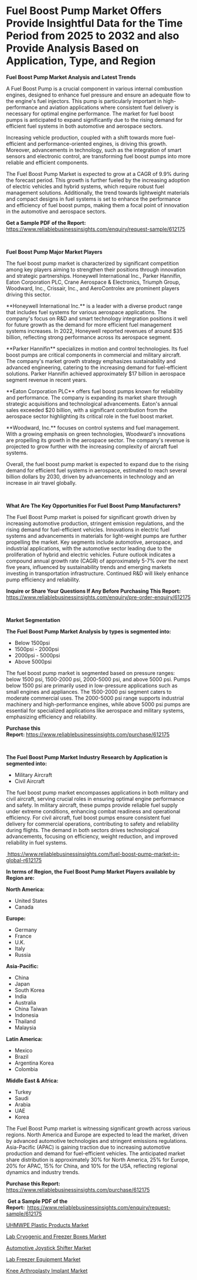 <p><h1>Fuel Boost Pump Market Offers Provide Insightful Data for the Time Period from 2025 to 2032 and also Provide Analysis Based on Application, Type, and Region</h1></p><p><strong>Fuel Boost Pump Market Analysis and Latest Trends</strong></p>
<p><p>A Fuel Boost Pump is a crucial component in various internal combustion engines, designed to enhance fuel pressure and ensure an adequate flow to the engine's fuel injectors. This pump is particularly important in high-performance and aviation applications where consistent fuel delivery is necessary for optimal engine performance. The market for fuel boost pumps is anticipated to expand significantly due to the rising demand for efficient fuel systems in both automotive and aerospace sectors. </p><p>Increasing vehicle production, coupled with a shift towards more fuel-efficient and performance-oriented engines, is driving this growth. Moreover, advancements in technology, such as the integration of smart sensors and electronic control, are transforming fuel boost pumps into more reliable and efficient components. </p><p>The Fuel Boost Pump Market is expected to grow at a CAGR of 9.9% during the forecast period. This growth is further fueled by the increasing adoption of electric vehicles and hybrid systems, which require robust fuel management solutions. Additionally, the trend towards lightweight materials and compact designs in fuel systems is set to enhance the performance and efficiency of fuel boost pumps, making them a focal point of innovation in the automotive and aerospace sectors.</p></p>
<p><strong>Get a Sample PDF of the Report:&nbsp;</strong> <a href="https://www.reliablebusinessinsights.com/enquiry/request-sample/612175?utm_campaign=96&utm_medium=2&utm_source=Github&utm_content=ia&utm_term=23032025&utm_id=fuel-boost-pump">https://www.reliablebusinessinsights.com/enquiry/request-sample/612175</a></p>
<p>&nbsp;</p>
<p><strong>Fuel Boost Pump Major Market Players</strong></p>
<p><p>The fuel boost pump market is characterized by significant competition among key players aiming to strengthen their positions through innovation and strategic partnerships. Honeywell International Inc., Parker Hannifin, Eaton Corporation PLC, Crane Aerospace & Electronics, Triumph Group, Woodward, Inc., Crissair, Inc., and AeroControlex are prominent players driving this sector.</p><p>**Honeywell International Inc.** is a leader with a diverse product range that includes fuel systems for various aerospace applications. The company's focus on R&D and smart technology integration positions it well for future growth as the demand for more efficient fuel management systems increases. In 2022, Honeywell reported revenues of around $35 billion, reflecting strong performance across its aerospace segment.</p><p>**Parker Hannifin** specializes in motion and control technologies. Its fuel boost pumps are critical components in commercial and military aircraft. The company's market growth strategy emphasizes sustainability and advanced engineering, catering to the increasing demand for fuel-efficient solutions. Parker Hannifin achieved approximately $17 billion in aerospace segment revenue in recent years.</p><p>**Eaton Corporation PLC** offers fuel boost pumps known for reliability and performance. The company is expanding its market share through strategic acquisitions and technological advancements. Eaton's annual sales exceeded $20 billion, with a significant contribution from the aerospace sector highlighting its critical role in the fuel boost market.</p><p>**Woodward, Inc.** focuses on control systems and fuel management. With a growing emphasis on green technologies, Woodward's innovations are propelling its growth in the aerospace sector. The company's revenue is projected to grow further with the increasing complexity of aircraft fuel systems.</p><p>Overall, the fuel boost pump market is expected to expand due to the rising demand for efficient fuel systems in aerospace, estimated to reach several billion dollars by 2030, driven by advancements in technology and an increase in air travel globally.</p></p>
<p>&nbsp;</p>
<p><strong>What Are The Key Opportunities For Fuel Boost Pump Manufacturers?</strong></p>
<p><p>The Fuel Boost Pump market is poised for significant growth driven by increasing automotive production, stringent emission regulations, and the rising demand for fuel-efficient vehicles. Innovations in electric fuel systems and advancements in materials for light-weight pumps are further propelling the market. Key segments include automotive, aerospace, and industrial applications, with the automotive sector leading due to the proliferation of hybrid and electric vehicles. Future outlook indicates a compound annual growth rate (CAGR) of approximately 5-7% over the next five years, influenced by sustainability trends and emerging markets investing in transportation infrastructure. Continued R&D will likely enhance pump efficiency and reliability.</p></p>
<p><strong>Inquire or Share Your Questions If Any Before Purchasing This Report:</strong> <a href="https://www.reliablebusinessinsights.com/enquiry/pre-order-enquiry/612175?utm_campaign=96&utm_medium=2&utm_source=Github&utm_content=ia&utm_term=23032025&utm_id=fuel-boost-pump">https://www.reliablebusinessinsights.com/enquiry/pre-order-enquiry/612175</a></p>
<p>&nbsp;</p>
<p><strong>Market Segmentation</strong></p>
<p><strong>The Fuel Boost Pump Market Analysis by types is segmented into:</strong></p>
<p><ul><li>Below 1500psi</li><li>1500psi - 2000psi</li><li>2000psi - 5000psi</li><li>Above 5000psi</li></ul></p>
<p><p>The fuel boost pump market is segmented based on pressure ranges: below 1500 psi, 1500-2000 psi, 2000-5000 psi, and above 5000 psi. Pumps below 1500 psi are primarily used in low-pressure applications such as small engines and appliances. The 1500-2000 psi segment caters to moderate commercial uses. The 2000-5000 psi range supports industrial machinery and high-performance engines, while above 5000 psi pumps are essential for specialized applications like aerospace and military systems, emphasizing efficiency and reliability.</p></p>
<p><strong>Purchase this Report:&nbsp;</strong><a href="https://www.reliablebusinessinsights.com/purchase/612175?utm_campaign=96&utm_medium=2&utm_source=Github&utm_content=ia&utm_term=23032025&utm_id=fuel-boost-pump">https://www.reliablebusinessinsights.com/purchase/612175</a></p>
<p>&nbsp;</p>
<p><strong>The Fuel Boost Pump Market Industry Research by Application is segmented into:</strong></p>
<p><ul><li>Military Aircraft</li><li>Civil Aircraft</li></ul></p>
<p><p>The fuel boost pump market encompasses applications in both military and civil aircraft, serving crucial roles in ensuring optimal engine performance and safety. In military aircraft, these pumps provide reliable fuel supply under extreme conditions, enhancing combat readiness and operational efficiency. For civil aircraft, fuel boost pumps ensure consistent fuel delivery for commercial operations, contributing to safety and reliability during flights. The demand in both sectors drives technological advancements, focusing on efficiency, weight reduction, and improved reliability in fuel systems.</p></p>
<p><a href="https://www.reliablebusinessinsights.com/fuel-boost-pump-market-in-global-r612175?utm_campaign=96&utm_medium=2&utm_source=Github&utm_content=ia&utm_term=23032025&utm_id=fuel-boost-pump">&nbsp;https://www.reliablebusinessinsights.com/fuel-boost-pump-market-in-global-r612175</a></p>
<p><strong>In terms of Region, the Fuel Boost Pump Market Players available by Region are:</strong></p>
<p>
    <p> <strong> North America: </strong>
        <ul>
            <li>United States</li>
            <li>Canada</li>
        </ul>
        </p> 
    <p> <strong> Europe: </strong>
        <ul>
            <li>Germany</li>
            <li>France</li>
            <li>U.K.</li>
            <li>Italy</li>
            <li>Russia</li>
        </ul>
        </p> 
    <p> <strong> Asia-Pacific: </strong>
        <ul>
            <li>China</li>
            <li>Japan</li>
            <li>South Korea</li>
            <li>India</li>
            <li>Australia</li>
            <li>China Taiwan</li>
            <li>Indonesia</li>
            <li>Thailand</li>
            <li>Malaysia</li>
        </ul>
        </p> 
    <p> <strong> Latin America: </strong>
        <ul>
            <li>Mexico</li>
            <li>Brazil</li>
            <li>Argentina Korea</li>
            <li>Colombia</li>
        </ul>
        </p> 
    <p> <strong> Middle East & Africa: </strong>
        <ul>
            <li>Turkey</li>
            <li>Saudi</li>
            <li>Arabia</li>
            <li>UAE</li>
            <li>Korea</li>
        </ul>
    </p>
    </p>
<p><p>The Fuel Boost Pump market is witnessing significant growth across various regions. North America and Europe are expected to lead the market, driven by advanced automotive technologies and stringent emissions regulations. Asia-Pacific (APAC) is gaining traction due to increasing automotive production and demand for fuel-efficient vehicles. The anticipated market share distribution is approximately 30% for North America, 25% for Europe, 20% for APAC, 15% for China, and 10% for the USA, reflecting regional dynamics and industry trends.</p></p>
<p><strong>Purchase this Report: </strong><a href="https://www.reliablebusinessinsights.com/purchase/612175?utm_campaign=96&utm_medium=2&utm_source=Github&utm_content=ia&utm_term=23032025&utm_id=fuel-boost-pump">https://www.reliablebusinessinsights.com/purchase/612175</a></p>
<p>&nbsp;<strong>Get a Sample PDF of the Report:&nbsp;&nbsp;</strong><a href="https://www.reliablebusinessinsights.com/enquiry/request-sample/612175?utm_campaign=96&utm_medium=2&utm_source=Github&utm_content=ia&utm_term=23032025&utm_id=fuel-boost-pump">https://www.reliablebusinessinsights.com/enquiry/request-sample/612175</a></p>
<p><strong></strong></p>
<p><p><a href="https://github.com/kimomeifbnu26/Market-Research-Report-List-1/blob/main/uhmwpe-plastic-products-market.md?utm_campaign=96&utm_medium=2&utm_source=Github&utm_content=ia&utm_term=23032025&utm_id=fuel-boost-pump">UHMWPE Plastic Products Market</a></p><p><a href="https://github.com/forttgoddym7/Market-Research-Report-List-1/blob/main/lab-cryogenic-and-freezer-boxes-market.md?utm_campaign=96&utm_medium=2&utm_source=Github&utm_content=ia&utm_term=23032025&utm_id=fuel-boost-pump">Lab Cryogenic and Freezer Boxes Market</a></p><p><a href="https://github.com/duskodazzi34/Market-Research-Report-List-1/blob/main/automotive-joystick-shifter-market.md?utm_campaign=96&utm_medium=2&utm_source=Github&utm_content=ia&utm_term=23032025&utm_id=fuel-boost-pump">Automotive Joystick Shifter Market</a></p><p><a href="https://github.com/daddskokenk4/Market-Research-Report-List-1/blob/main/lab-freezer-equipment-market.md?utm_campaign=96&utm_medium=2&utm_source=Github&utm_content=ia&utm_term=23032025&utm_id=fuel-boost-pump">Lab Freezer Equipment Market</a></p><p><a href="https://github.com/kabotcaddoub/Market-Research-Report-List-1/blob/main/knee-arthroplasty-implant-market.md?utm_campaign=96&utm_medium=2&utm_source=Github&utm_content=ia&utm_term=23032025&utm_id=fuel-boost-pump">Knee Arthroplasty Implant Market</a></p></p>
